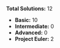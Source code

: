 **Total Solutions:** 12

- **Basic:**       10
- **Intermediate:**        0
- **Advanced:**        0
- **Project Euler:**        2


